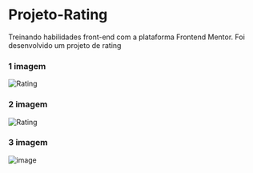 # Projeto-Rating
Treinando habilidades front-end com a plataforma Frontend Mentor. Foi desenvolvido um projeto de rating

### 1 imagem
![Rating](https://user-images.githubusercontent.com/81492148/219071072-bdf42480-804a-4605-9554-f6dff845b4f9.png)

### 2 imagem
![Rating](https://user-images.githubusercontent.com/81492148/219071500-a73ca653-fd0a-4bde-a6da-a1e684068f99.png)

### 3 imagem
![image](https://user-images.githubusercontent.com/81492148/219071901-ea7c611f-fbe3-4cae-b657-eb96a854cf35.png)
